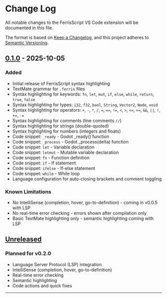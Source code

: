 # Change Log

All notable changes to the FerrisScript VS Code extension will be documented in this file.

The format is based on [Keep a Changelog](https://keepachangelog.com/en/1.0.0/),
and this project adheres to [Semantic Versioning](https://semver.org/spec/v2.0.0.html).

## [0.1.0] - 2025-10-05

### Added

- Initial release of FerrisScript syntax highlighting
- TextMate grammar for `.ferris` files
- Syntax highlighting for keywords: `fn`, `let`, `mut`, `if`, `else`, `while`, `return`, `true`, `false`
- Syntax highlighting for types: `i32`, `f32`, `bool`, `String`, `Vector2`, `Node`, `void`
- Syntax highlighting for operators: `+`, `-`, `*`, `/`, `=`, `==`, `!=`, `<`, `>`, `<=`, `>=`, `&&`, `||`, `!`, `+=`, `-=`
- Syntax highlighting for comments (line comments `//`)
- Syntax highlighting for strings (double-quoted)
- Syntax highlighting for numbers (integers and floats)
- Code snippet: `_ready` - Godot _ready() function
- Code snippet: `_process` - Godot _process(delta) function
- Code snippet: `let` - Variable declaration
- Code snippet: `letmut` - Mutable variable declaration
- Code snippet: `fn` - Function definition
- Code snippet: `if` - If statement
- Code snippet: `ifelse` - If-else statement
- Code snippet: `while` - While loop
- Language configuration for auto-closing brackets and comment toggling

### Known Limitations

- No IntelliSense (completion, hover, go-to-definition) - coming in v0.0.5 with LSP
- No real-time error checking - errors shown after compilation only
- Basic TextMate highlighting only - semantic highlighting coming with LSP

## [Unreleased]

### Planned for v0.2.0

- Language Server Protocol (LSP) integration
- IntelliSense (completion, hover, go-to-definition)
- Real-time error checking
- Semantic highlighting
- Code actions and quick fixes

---

[0.1.0]: https://github.com/dev-parkins/FerrisScript/releases/tag/v0.0.2
[Unreleased]: https://github.com/dev-parkins/FerrisScript/compare/v0.0.2...HEAD
